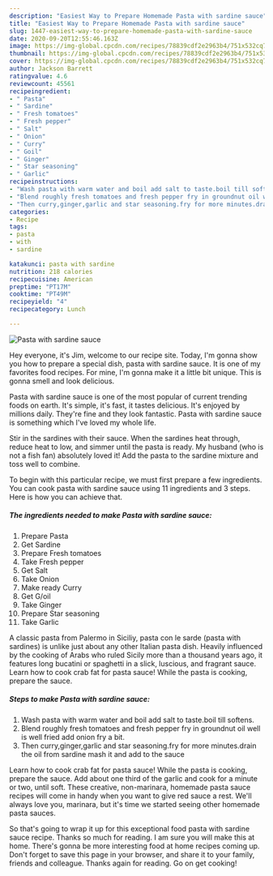 ```yaml
---
description: "Easiest Way to Prepare Homemade Pasta with sardine sauce"
title: "Easiest Way to Prepare Homemade Pasta with sardine sauce"
slug: 1447-easiest-way-to-prepare-homemade-pasta-with-sardine-sauce
date: 2020-09-20T12:55:46.163Z
image: https://img-global.cpcdn.com/recipes/78839cdf2e2963b4/751x532cq70/pasta-with-sardine-sauce-recipe-main-photo.jpg
thumbnail: https://img-global.cpcdn.com/recipes/78839cdf2e2963b4/751x532cq70/pasta-with-sardine-sauce-recipe-main-photo.jpg
cover: https://img-global.cpcdn.com/recipes/78839cdf2e2963b4/751x532cq70/pasta-with-sardine-sauce-recipe-main-photo.jpg
author: Jackson Barrett
ratingvalue: 4.6
reviewcount: 45561
recipeingredient:
- " Pasta"
- " Sardine"
- " Fresh tomatoes"
- " Fresh pepper"
- " Salt"
- " Onion"
- " Curry"
- " Goil"
- " Ginger"
- " Star seasoning"
- " Garlic"
recipeinstructions:
- "Wash pasta with warm water and boil add salt to taste.boil till softens."
- "Blend roughly fresh tomatoes and fresh pepper fry in groundnut oil well is well fried add onion fry a bit."
- "Then curry,ginger,garlic and star seasoning.fry for more minutes.drain the oil from sardine mash it and add to the sauce"
categories:
- Recipe
tags:
- pasta
- with
- sardine

katakunci: pasta with sardine 
nutrition: 218 calories
recipecuisine: American
preptime: "PT17M"
cooktime: "PT49M"
recipeyield: "4"
recipecategory: Lunch

---
```



![Pasta with sardine sauce](https://img-global.cpcdn.com/recipes/78839cdf2e2963b4/751x532cq70/pasta-with-sardine-sauce-recipe-main-photo.jpg)

Hey everyone, it's Jim, welcome to our recipe site. Today, I'm gonna show you how to prepare a special dish, pasta with sardine sauce. It is one of my favorites food recipes. For mine, I'm gonna make it a little bit unique. This is gonna smell and look delicious.

Pasta with sardine sauce is one of the most popular of current trending foods on earth. It's simple, it's fast, it tastes delicious. It's enjoyed by millions daily. They're fine and they look fantastic. Pasta with sardine sauce is something which I've loved my whole life.

Stir in the sardines with their sauce. When the sardines heat through, reduce heat to low, and simmer until the pasta is ready. My husband (who is not a fish fan) absolutely loved it! Add the pasta to the sardine mixture and toss well to combine.


To begin with this particular recipe, we must first prepare a few ingredients. You can cook pasta with sardine sauce using 11 ingredients and 3 steps. Here is how you can achieve that.

<!--inarticleads1-->

##### The ingredients needed to make Pasta with sardine sauce:

1. Prepare  Pasta
1. Get  Sardine
1. Prepare  Fresh tomatoes
1. Take  Fresh pepper
1. Get  Salt
1. Take  Onion
1. Make ready  Curry
1. Get  G/oil
1. Take  Ginger
1. Prepare  Star seasoning
1. Take  Garlic


A classic pasta from Palermo in Siciliy, pasta con le sarde (pasta with sardines) is unlike just about any other Italian pasta dish. Heavily influenced by the cooking of Arabs who ruled Sicily more than a thousand years ago, it features long bucatini or spaghetti in a slick, luscious, and fragrant sauce. Learn how to cook crab fat for pasta sauce! While the pasta is cooking, prepare the sauce. 

<!--inarticleads2-->

##### Steps to make Pasta with sardine sauce:

1. Wash pasta with warm water and boil add salt to taste.boil till softens.
1. Blend roughly fresh tomatoes and fresh pepper fry in groundnut oil well is well fried add onion fry a bit.
1. Then curry,ginger,garlic and star seasoning.fry for more minutes.drain the oil from sardine mash it and add to the sauce


Learn how to cook crab fat for pasta sauce! While the pasta is cooking, prepare the sauce. Add about one third of the garlic and cook for a minute or two, until soft. These creative, non-marinara, homemade pasta sauce recipes will come in handy when you want to give red sauce a rest. We&#39;ll always love you, marinara, but it&#39;s time we started seeing other homemade pasta sauces. 

So that's going to wrap it up for this exceptional food pasta with sardine sauce recipe. Thanks so much for reading. I am sure you will make this at home. There's gonna be more interesting food at home recipes coming up. Don't forget to save this page in your browser, and share it to your family, friends and colleague. Thanks again for reading. Go on get cooking!
